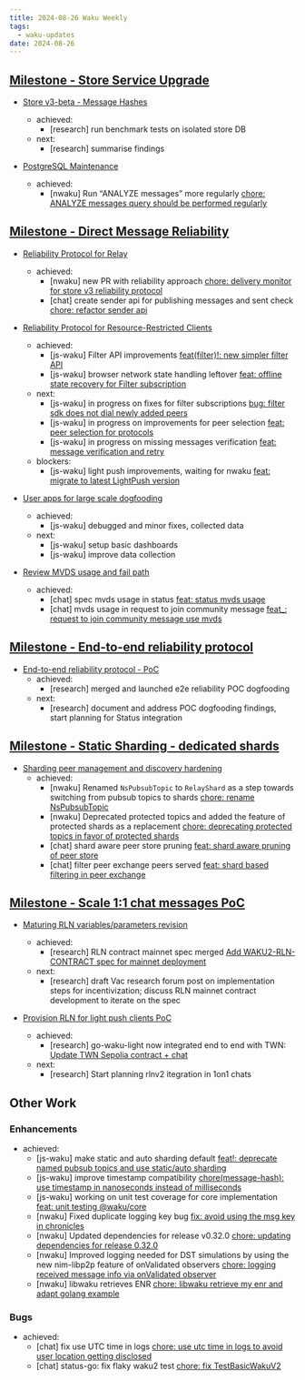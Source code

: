 ```yaml
---
title: 2024-08-26 Waku Weekly
tags:
  - waku-updates
date: 2024-08-26
---
```


## [Milestone - Store Service Upgrade](https://github.com/waku-org/pm/milestone/28)

- [Store v3-beta - Message Hashes](https://github.com/waku-org/pm/issues/131)
  - achieved:
    - [research] run benchmark tests on isolated store DB
  - next:
    - [research] summarise findings

- [PostgreSQL Maintenance](https://github.com/waku-org/pm/issues/119)
  - achieved:
    - [nwaku] Run “ANALYZE messages” more regularly [chore: ANALYZE messages query should be performed regularly](https://github.com/waku-org/nwaku/pull/2986)

## [Milestone - Direct Message Reliability](https://github.com/waku-org/pm/milestone/29)

- [Reliability Protocol for Relay](https://github.com/waku-org/pm/issues/184)
  - achieved:
    - [nwaku] new PR with reliability approach [chore: delivery monitor for store v3 reliability protocol](https://github.com/waku-org/nwaku/pull/2977)
    - [chat] create sender api for publishing messages and sent check [chore: refactor sender api](https://github.com/waku-org/go-waku/pull/1187)

- [Reliability Protocol for Resource-Restricted Clients](https://github.com/waku-org/pm/issues/186)
  - achieved:
    - [js-waku] Filter API improvements [feat(filter)!: new simpler filter API](https://github.com/waku-org/js-waku/pull/2092)
    - [js-waku] browser network state handling leftover [feat: offline state recovery for Filter subscription](https://github.com/waku-org/js-waku/pull/2049)
  - next:
    - [js-waku] in progress on fixes for filter subscriptions [bug: filter sdk does not dial newly added peers](https://github.com/waku-org/js-waku/issues/2079)
    - [js-waku] in progress on improvements for peer selection [feat: peer selection for protocols](https://github.com/waku-org/js-waku/issues/2074)
    - [js-waku] in progress on missing messages verification [feat: message verification and retry](https://github.com/waku-org/js-waku/issues/2075)
  - blockers:
    - [js-waku] light push improvements, waiting for nwaku [feat: migrate to latest LightPush version](https://github.com/waku-org/js-waku/issues/2054)

- [User apps for large scale dogfooding](https://github.com/waku-org/pm/issues/188)
  - achieved:
    - [js-waku] debugged and minor fixes, collected data
  - next:
    - [js-waku] setup basic dashboards
    - [js-waku] improve data collection

- [Review MVDS usage and fail path](https://github.com/waku-org/pm/issues/189)
  - achieved:
    - [chat] spec mvds usage in status [feat: status mvds usage](https://github.com/vacp2p/rfc-index/pull/87)
    - [chat] mvds usage in request to join community message [feat_: request to join community message use mvds](https://github.com/status-im/status-go/pull/5723)

## [Milestone - End-to-end reliability protocol](https://github.com/waku-org/pm/milestone/30)

- [End-to-end reliability protocol - PoC](https://github.com/waku-org/pm/issues/193)
  - achieved:
    - [research] merged and launched e2e reliability POC dogfooding
  - next:
    - [research] document and address POC dogfooding findings, start planning for Status integration

## [Milestone - Static Sharding - dedicated shards](https://github.com/waku-org/pm/milestone/31)

- [Sharding peer management and discovery hardening](https://github.com/waku-org/pm/issues/172)
  - achieved:
    - [nwaku] Renamed `NsPubsubTopic` to `RelayShard` as a step towards switching from pubsub topics to shards [chore: rename NsPubsubTopic](https://github.com/waku-org/nwaku/pull/2974)
    - [nwaku] Deprecated protected topics and added the feature of protected shards as a replacement [chore: deprecating protected topics in favor of protected shards](https://github.com/waku-org/nwaku/pull/2983)
    - [chat] shard aware peer store pruning [feat: shard aware pruning of peer store](https://github.com/waku-org/go-waku/pull/1193)
    - [chat] filter peer exchange peers served [feat: shard based filtering in peer exchange](https://github.com/waku-org/go-waku/pull/1194)

## [Milestone - Scale 1:1 chat messages PoC](https://github.com/waku-org/pm/milestone/34)

- [Maturing RLN variables/parameters revision](https://github.com/waku-org/pm/issues/205)
  - achieved:
    - [research] RLN contract mainnet spec merged [Add WAKU2-RLN-CONTRACT spec for mainnet deployment](https://github.com/waku-org/specs/pull/30/)
  - next:
    - [research] draft Vac research forum post on implementation steps for incentivization; discuss RLN mainnet contract development to iterate on the spec

- [Provision RLN for light push clients PoC](https://github.com/waku-org/pm/issues/206)
  - achieved:
    - [research] go-waku-light now integrated end to end with TWN: [Update TWN Sepolia contract + chat](https://github.com/alrevuelta/go-waku-light/pull/19)
  - next:
    - [research] Start planning rlnv2 itegration in 1on1 chats

## Other Work

### Enhancements

- achieved:
  - [js-waku] make static and auto sharding default [feat!: deprecate named pubsub topics and use static/auto sharding](https://github.com/waku-org/js-waku/pull/2097)
  - [js-waku] improve timestamp compatibility [chore(message-hash): use timestamp in nanoseconds instead of milliseconds](https://github.com/waku-org/js-waku/pull/2094)
  - [js-waku] working on unit test coverage for core implementation [feat: unit testing @waku/core](https://github.com/waku-org/js-waku/issues/2077)
  - [nwaku] Fixed duplicate logging key bug [fix: avoid using the msg key in chronicles](https://github.com/waku-org/nwaku/pull/2970)
  - [nwaku] Updated dependencies for release v0.32.0 [chore: updating dependencies for release 0.32.0](https://github.com/waku-org/nwaku/pull/2971)
  - [nwaku] Improved logging needed for DST simulations by using the new nim-libp2p feature of onValidated observers [chore: logging received message info via onValidated observer](https://github.com/waku-org/nwaku/pull/2973)
  - [nwaku] libwaku retrieves ENR [chore: libwaku retrieve my enr and adapt golang example](https://github.com/waku-org/nwaku/pull/2987)

### Bugs

- achieved:
  - [chat] fix use UTC time in logs [chore: use utc time in logs to avoid user location getting disclosed](https://github.com/waku-org/go-waku/pull/1192)
  - [chat] status-go: fix flaky waku2 test [chore: fix TestBasicWakuV2](https://github.com/status-im/status-go/pull/5718)
